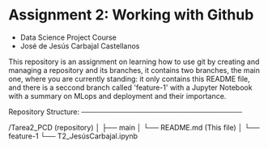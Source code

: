 # Assignment 2: Working with Github

- Data Science Project Course
- José de Jesús Carbajal Castellanos

This repository is an assignment on learning how to use git by creating and managing a repository and its branches, it contains two branches, the main one, where you are currently standing: it only contains this README file, and there is a seccond branch called 'feature-1' with a Jupyter Notebook with a summary on MLops and deployment and their importance.


Repository Structure:
────────────────────────────────

/Tarea2_PCD (repository)
│
├── main
│   └── README.md  (This file)
│
└── feature-1
    └── T2_JesúsCarbajal.ipynb 
    